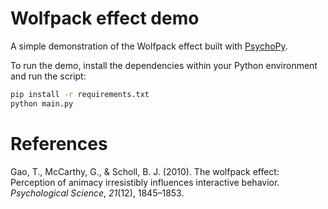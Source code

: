 # Wolfpack effect demo

A simple demonstration of the Wolfpack effect built with [PsychoPy](https://www.psychopy.org/).

To run the demo, install the dependencies within your Python environment and run the script:

```bash
pip install -r requirements.txt
python main.py
```

# References

Gao, T., McCarthy, G., & Scholl, B. J. (2010). The wolfpack effect: Perception of animacy irresistibly influences interactive behavior. *Psychological Science*, *21*(12), 1845–1853. 

